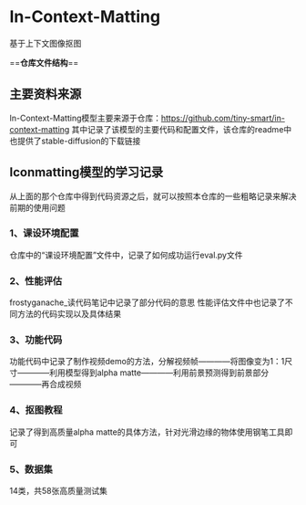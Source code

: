 # In-Context-Matting
基于上下文图像抠图

==**仓库文件结构**==

## 主要资料来源
In-Context-Matting模型主要来源于仓库：https://github.com/tiny-smart/in-context-matting
其中记录了该模型的主要代码和配置文件，该仓库的readme中也提供了stable-diffusion的下载链接

## Iconmatting模型的学习记录
从上面的那个仓库中得到代码资源之后，就可以按照本仓库的一些粗略记录来解决前期的使用问题

### 1、课设环境配置
仓库中的“课设环境配置”文件中，记录了如何成功运行eval.py文件

### 2、性能评估
frostyganache_读代码笔记中记录了部分代码的意思
性能评估文件中也记录了不同方法的代码实现以及具体结果

### 3、功能代码
功能代码中记录了制作视频demo的方法，分解视频帧————将图像变为1：1尺寸————利用模型得到alpha matte————利用前景预测得到前景部分————再合成视频

### 4、抠图教程
记录了得到高质量alpha matte的具体方法，针对光滑边缘的物体使用钢笔工具即可

### 5、数据集
14类，共58张高质量测试集

